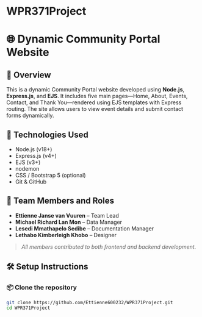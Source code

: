 # WPR371Project

# 🌐 Dynamic Community Portal Website

## 📘 Overview
This is a dynamic Community Portal website developed using **Node.js**, **Express.js**, and **EJS**. It includes five main pages—Home, About, Events, Contact, and Thank You—rendered using EJS templates with Express routing. The site allows users to view event details and submit contact forms dynamically.

## 🧰 Technologies Used
- Node.js (v18+)
- Express.js (v4+)
- EJS (v3+)
- nodemon
- CSS / Bootstrap 5 (optional)
- Git & GitHub

## 👥 Team Members and Roles
- **Ettienne Janse van Vuuren** – Team Lead  
- **Michael Richard Lan Mon** – Data Manager  
- **Lesedi Mmathapelo Sedibe** – Documentation Manager  
- **Lethabo Kimberleigh Khobo** – Designer  

> *All members contributed to both frontend and backend development.*

## 🛠 Setup Instructions

### 📦 Clone the repository
```bash
git clone https://github.com/Ettienne600232/WPR371Project.git
cd WPR371Project
